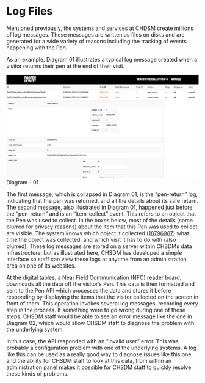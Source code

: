 # Log Files

Mentioned previously, the systems and services at CHDSM create millions of log messages. These messages are written as files on disks and are generated for a wide variety of reasons including the tracking of events happening with the Pen. 

As an example, Diagram 01 illustrates a typical log message created when a visitor returns their pen at the end of their visit.

![Diagram 01](images/diagram-01.png)
Diagram - 01

The first message, which is collapsed in Diagram 01, is the “pen-return” log, indicating that the pen was returned, and all the details about its safe return. The second message, also illustrated in Diagram 01, happened just before the “pen-return” and is an “item-collect” event. This refers to an object that the Pen was used to collect. In the boxes below, most of the details (some blurred for privacy reasons) about the item that this Pen was used to collect are visible. The system knows which object it collected ([18796987](https://collection.cooperhewitt.org/objects/18796987)) what time the object was collected, and which visit it has to do with (also blurred). These log messages are stored on a server within CHSDMs data infrastructure, but as illustrated here, CHSDM has developed a simple interface so staff can view these logs at anytime from an administration area on one of its websites.

At the digital tables, a [Near Field Communication](https://en.wikipedia.org/wiki/Near_field_communication) (NFC) reader board, downloads all the data off the visitor’s Pen. This data is then formatted and sent to the Pen API which processes the data and stores it before responding by displaying the items that the visitor collected on the screen in front of them. This operation invokes several log messages, recording every step in the process. If something were to go wrong during one of these steps, CHSDM staff would be able to see an error message like the one in Diagram 02, which would allow CHSDM staff to diagnose the problem with the underlying system. 

In this case, the API responded with an “invalid user” error. This was probably a configuration problem with one of the underlying systems. A log like this can be used as a really good way to diagnose issues like this one, and the ability for CHSDM staff to look at this data, from within an administration panel makes it possible for CHSDM staff to quickly resolve these kinds of problems.




